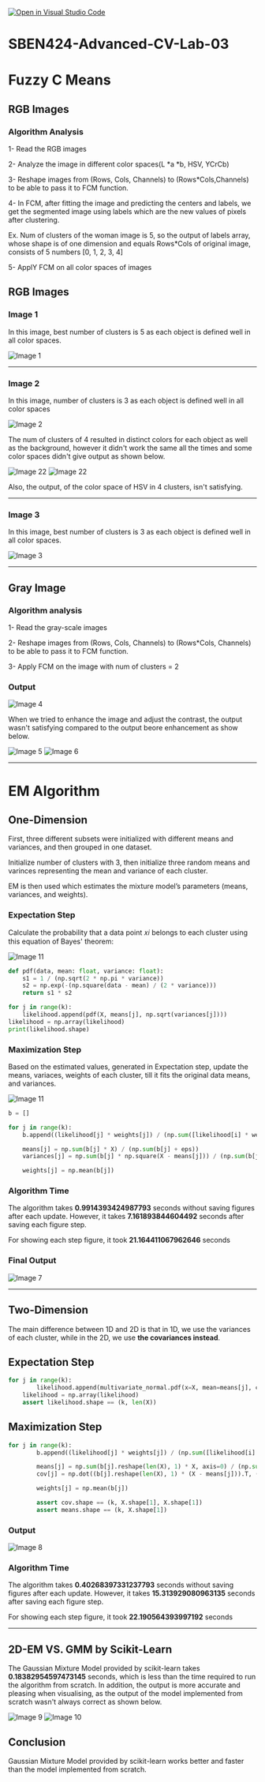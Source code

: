 [![Open in Visual Studio Code](https://classroom.github.com/assets/open-in-vscode-f059dc9a6f8d3a56e377f745f24479a46679e63a5d9fe6f495e02850cd0d8118.svg)](https://classroom.github.com/online_ide?assignment_repo_id=6339443&assignment_repo_type=AssignmentRepo)
# SBEN424-Advanced-CV-Lab-03
# Fuzzy C Means
## RGB Images
### Algorithm Analysis 
1- Read the RGB images

2- Analyze the image in different color spaces(L *a *b, HSV, YCrCb)

3- Reshape images from (Rows, Cols, Channels) to (Rows*Cols,Channels) to be able to pass it to FCM function.

4- In FCM, after fitting the image and predicting the centers and labels, we get the segmented image using labels which are the new values of pixels after clustering.

Ex. Num of clusters of the woman image is 5, so the output of labels array, whose shape is of one dimension and equals Rows*Cols of original image, consists of 5 numbers [0, 1, 2, 3, 4]

5- ApplY FCM on all color spaces of images

## RGB Images
### Image 1
In this image, best number of clusters is 5 as each object is defined well in all color spaces.

![Image 1](./output/woman.png)

---

### Image 2
In this image, number of clusters is 3 as each object is defined well in all color spaces

![Image 2](./output/color.png)

The num of clusters of 4 resulted in distinct colors for each object as well as the background, however it didn't work the same all the times and some color spaces didn't give output as shown below.

![Image 22](./output/color2.png)
![Image 22](./output/color3.png)

Also, the output, of the color space of HSV in 4 clusters, isn't satisfying.

---
### Image 3
In this image, best number of clusters is 3 as each object is defined well in all color spaces.

![Image 3](./output/image3.png)

---
## Gray Image
### Algorithm analysis 
1- Read the gray-scale images

2- Reshape images from (Rows, Cols, Channels) to (Rows*Cols, Channels) to be able to pass it to FCM function.

3- Apply FCM on the image with num of clusters = 2

### Output
![Image 4](./output/coins.png)

When we tried to enhance the image and adjust the contrast, the output wasn't satisfying compared to the output beore enhancement as show below. 

![Image 5](./output/gray.png) ![Image 6](./output/coins1.png)

---

# EM Algorithm
## One-Dimension
First, three different subsets were initialized with different means and variances, and then grouped in one dataset.

Initialize number of clusters with 3, then initialize three random means and varinces representing the mean and variance of each cluster.

EM is then used which estimates the mixture model’s parameters (means, variances, and weights).

### Expectation Step
Calculate the probability that a data point 𝑥𝑖 belongs to each cluster using this equation of Bayes' theorem:

![Image 11](./output/1.jpg) 

``` python
def pdf(data, mean: float, variance: float):
    s1 = 1 / (np.sqrt(2 * np.pi * variance))
    s2 = np.exp(-(np.square(data - mean) / (2 * variance)))
    return s1 * s2

for j in range(k):
    likelihood.append(pdf(X, means[j], np.sqrt(variances[j])))
likelihood = np.array(likelihood)
print(likelihood.shape)
```
### Maximization Step
Based on the estimated values, generated in Expectation step, update the means, variaces, weights of each cluster, till it fits the original data means, and variances.

![Image 11](./output/2.jpg)
``` python
b = []

for j in range(k):
    b.append((likelihood[j] * weights[j]) / (np.sum([likelihood[i] * weights[i] for i in range(k)], axis=0) + eps))

    means[j] = np.sum(b[j] * X) / (np.sum(b[j] + eps))
    variances[j] = np.sum(b[j] * np.square(X - means[j])) / (np.sum(b[j] + eps))

    weights[j] = np.mean(b[j])
```

### Algorithm Time
The algorithm takes **0.9914393424987793** seconds without saving figures after each update. However, it takes **7.161893844604492** seconds after saving each figure step. 

For showing each step figure, it took **21.164411067962646** seconds

### Final Output
![Image 7](./output/img_24.png) 

---

## Two-Dimension
The main difference between 1D and 2D is that in 1D, we use the variances of each cluster, while in the 2D, we use **the covariances instead**.

## Expectation Step
```python
for j in range(k):
        likelihood.append(multivariate_normal.pdf(x=X, mean=means[j], cov=cov[j]))
    likelihood = np.array(likelihood)
    assert likelihood.shape == (k, len(X))
```

## Maximization Step
``` python
for j in range(k):
        b.append((likelihood[j] * weights[j]) / (np.sum([likelihood[i] * weights[i] for i in range(k)], axis=0) + eps))

        means[j] = np.sum(b[j].reshape(len(X), 1) * X, axis=0) / (np.sum(b[j] + eps))
        cov[j] = np.dot((b[j].reshape(len(X), 1) * (X - means[j])).T, (X - means[j])) / (np.sum(b[j]) + eps)

        weights[j] = np.mean(b[j])

        assert cov.shape == (k, X.shape[1], X.shape[1])
        assert means.shape == (k, X.shape[1])
```
### Output
![Image 8](./output/img_391.png) 

### Algorithm Time
The algorithm takes **0.40268397331237793** seconds without saving figures after each update. However, it takes **15.313929080963135** seconds after saving each figure step. 

For showing each step figure, it took **22.190564393997192** seconds

---
## 2D-EM VS. GMM by Scikit-Learn
The Gaussian Mixture Model provided by scikit-learn takes **0.18382954597473145** seconds, which is less than the time required to run the algorithm from scratch. In addition, the output is more accurate and pleasing when visualising, as the output of the model implemented from scratch wasn't always correct as shown below.

![Image 9](./output/GaussianMixture.png) ![Image 10](./output/img_39.png) 

## Conclusion
Gaussian Mixture Model provided by scikit-learn works better and faster than the model implemented from scratch.
